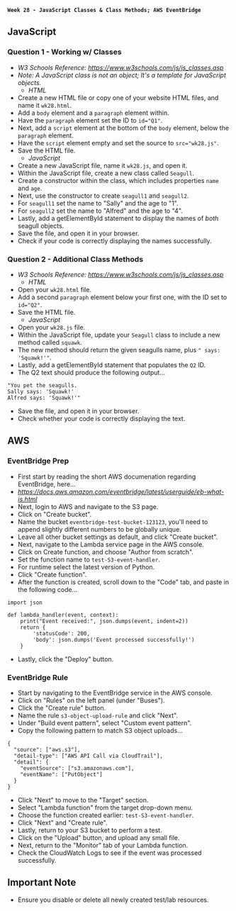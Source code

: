 **`Week 28 - JavaScript Classes & Class Methods; AWS EventBridge`**

## JavaScript

### Question 1 - Working w/ Classes
- *W3 Schools Reference: https://www.w3schools.com/js/js_classes.asp*
- *Note: A JavaScript class is not an object; It's a template for JavaScript objects.*
  - *HTML*
- Create a new HTML file or copy one of your website HTML files, and name it `wk28.html`.
- Add a `body` element and a `paragraph` element within.
- Have the `paragraph` element set the ID to `id="Q1"`.
- Next, add a `script` element at the bottom of the `body` element, below the `paragraph` element.
- Have the `script` element empty and set the source to `src="wk28.js"`.
- Save the HTML file.
  - *JavaScript*
- Create a new JavaScript file, name it `wk28.js`, and open it.
- Within the JavaScript file, create a new class called `Seagull`.
- Create a constructor within the class, which includes properties `name` and `age`.
- Next, use the constructor to create `seagull1` and `seagull2`.
- For `seagull1` set the name to "Sally" and the age to "1".
- For `seagull2` set the name to "Alfred" and the age to "4".
- Lastly, add a getElementById statement to display the names of *both* seagull objects.
- Save the file, and open it in your browser.
- Check if your code is correctly displaying the names successfully.

### Question 2 - Additional Class Methods
- *W3 Schools Reference: https://www.w3schools.com/js/js_classes.asp*
  - *HTML*
- Open your `wk28.html` file.
- Add a second `paragraph` element below your first one, with the ID set to `id="Q2"`.
- Save the HTML file.
  - *JavaScript*
- Open your `wk28.js` file.
- Within the JavaScript file, update your `Seagull` class to include a new method called `squawk`.
- The new method should return the given seagulls name, plus `" says: 'Squawk!'"`.
- Lastly, add a getElementById statement that populates the `Q2` ID.
- The Q2 text should  produce the following output...
```
"You pet the seagulls.
Sally says: 'Squawk!'
Alfred says: 'Squawk!'"
```
- Save the file, and open it in your browser.
- Check whether your code is correctly displaying the text.

## AWS

### EventBridge Prep
- First start by reading the short AWS documenation regarding EventBridge, here...
- *https://docs.aws.amazon.com/eventbridge/latest/userguide/eb-what-is.html*
- Next, login to AWS and navigate to the S3 page.
- Click on "Create bucket".
- Name the bucket `eventbridge-test-bucket-123123`, you'll need to append slightly different numbers to be globally unique.
- Leave all other bucket settings as default, and click "Create bucket".
- Next, navigate to the Lambda service page in the AWS console.
- Click on Create function, and choose "Author from scratch".
- Set the function name to `test-S3-event-handler`.
- For runtime select the latest version of Python.
- Click "Create function".
- After the function is created, scroll down to the "Code" tab, and paste in the following code...
```
import json

def lambda_handler(event, context):
    print("Event received:", json.dumps(event, indent=2))
    return {
        'statusCode': 200,
        'body': json.dumps('Event processed successfully!')
    }
```
- Lastly, click the "Deploy" button.

### EventBridge Rule
- Start by navigating to the EventBridge service in the AWS console.
- Click on "Rules" on the left panel (under "Buses").
- Click the "Create rule" button.
- Name the rule `s3-object-upload-rule` and click "Next".
- Under "Build event pattern", select "Custom event pattern".
- Copy the following pattern to match S3 object uploads...
```
{
  "source": ["aws.s3"],
  "detail-type": ["AWS API Call via CloudTrail"],
  "detail": {
    "eventSource": ["s3.amazonaws.com"],
    "eventName": ["PutObject"]
  }
}
```
- Click "Next" to move to the "Target" section.
- Select "Lambda function" from the target drop-down menu.
- Choose the function created earlier: `test-S3-event-handler`.
- Click "Next" and "Create rule".
- Lastly, return to your S3 bucket to perform a test.
- Click on the "Upload" button, and upload any small file.
- Next, return to the "Monitor" tab of your Lambda function.
- Check the CloudWatch Logs to see if the event was processed successfully.

## Important Note
- Ensure you disable or delete all newly created test/lab resources.
